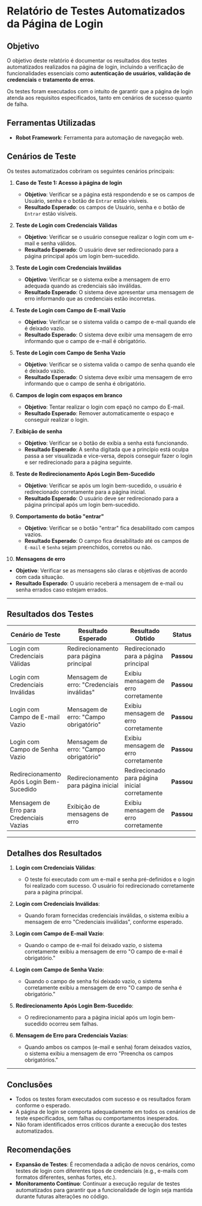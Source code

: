 # Relatório de Testes Automatizados da Página de Login

## Objetivo
O objetivo deste relatório é documentar os resultados dos testes automatizados realizados na página de login, incluindo a verificação de funcionalidades essenciais como **autenticação de usuários**, **validação de credenciais** e **tratamento de erros**.

Os testes foram executados com o intuito de garantir que a página de login atenda aos requisitos especificados, tanto em cenários de sucesso quanto de falha.

## Ferramentas Utilizadas
- **Robot Framework**: Ferramenta para automação de navegação web.

## Cenários de Teste
Os testes automatizados cobriram os seguintes cenários principais:

1. **Caso de Teste 1: Acesso à página de login**
   - **Objetivo**: Verificar se a página está respondendo e se os campos de Usuário, senha e o botão de `Entrar` estáo visíveis.
   - **Resultado Esperado**: os campos de Usuário, senha e o botão de `Entrar` estáo visíveis.

2. **Teste de Login com Credenciais Válidas**
   - **Objetivo**: Verificar se o usuário consegue realizar o login com um e-mail e senha válidos.
   - **Resultado Esperado**: O usuário deve ser redirecionado para a página principal após um login bem-sucedido.

3. **Teste de Login com Credenciais Inválidas**
   - **Objetivo**: Verificar se o sistema exibe a mensagem de erro adequada quando as credenciais são inválidas.
   - **Resultado Esperado**: O sistema deve apresentar uma mensagem de erro informando que as credenciais estão incorretas.

4. **Teste de Login com Campo de E-mail Vazio**
   - **Objetivo**: Verificar se o sistema valida o campo de e-mail quando ele é deixado vazio.
   - **Resultado Esperado**: O sistema deve exibir uma mensagem de erro informando que o campo de e-mail é obrigatório.

5. **Teste de Login com Campo de Senha Vazio**
   - **Objetivo**: Verificar se o sistema valida o campo de senha quando ele é deixado vazio.
   - **Resultado Esperado**: O sistema deve exibir uma mensagem de erro informando que o campo de senha é obrigatório.

6. **Campos de login com espaços em branco**
   - **Objetivo**: Tentar realizar o login com epaçõ no campo do E-mail.
   - **Resultado Esperado**: Remover automaticamente o espaço e conseguir realizar o login.

7. **Exibição de senha**
   - **Objetivo**: Verificar se o botão de exibia a senha está funcionando.
   - **Resultado Esperado**: A senha digitada que a princípio está oculpa passa a ser visualizada e vice-versa, depois conseguir fazer o login e ser redirecionado para a página seguinte.

8. **Teste de Redirecionamento Após Login Bem-Sucedido**
   - **Objetivo**: Verificar se após um login bem-sucedido, o usuário é redirecionado corretamente para a página inicial.
   - **Resultado Esperado**: O usuário deve ser redirecionado para a página principal após um login bem-sucedido.

9. **Comportamento do botão "entrar"**
   - **Objetivo**: Verificar se o botão "entrar" fica desabilitado com campos vazios.
   - **Resultado Esperado**: O campo fica desabilitado até os campos de `E-mail` e `Senha` sejam preenchidos, corretos ou não.

10. **Mensagens de erro**
   - **Objetivo**: Verificar se as mensagens são claras e objetivas de acordo com cada situação.
   - **Resultado Esperado**: O usuário receberá a mensagem de e-mail ou senha errados caso estejam errados.

---

## Resultados dos Testes

| **Cenário de Teste**                          | **Resultado Esperado**                 | **Resultado Obtido**                 | **Status**   |
|----------------------------------------------|----------------------------------------|--------------------------------------|--------------|
| Login com Credenciais Válidas                | Redirecionamento para página principal | Redirecionado para a página principal | **Passou**   |
| Login com Credenciais Inválidas              | Mensagem de erro: "Credenciais inválidas" | Exibiu mensagem de erro corretamente | **Passou**   |
| Login com Campo de E-mail Vazio              | Mensagem de erro: "Campo obrigatório"   | Exibiu mensagem de erro corretamente | **Passou**   |
| Login com Campo de Senha Vazio               | Mensagem de erro: "Campo obrigatório"   | Exibiu mensagem de erro corretamente | **Passou**   |
| Redirecionamento Após Login Bem-Sucedido     | Redirecionamento para página inicial  | Redirecionado para página inicial corretamente | **Passou** |
| Mensagem de Erro para Credenciais Vazias     | Exibição de mensagens de erro          | Exibiu mensagem de erro corretamente | **Passou**   |

---

## Detalhes dos Resultados

1. **Login com Credenciais Válidas**:
   - O teste foi executado com um e-mail e senha pré-definidos e o login foi realizado com sucesso. O usuário foi redirecionado corretamente para a página principal.

2. **Login com Credenciais Inválidas**:
   - Quando foram fornecidas credenciais inválidas, o sistema exibiu a mensagem de erro "Credenciais inválidas", conforme esperado.

3. **Login com Campo de E-mail Vazio**:
   - Quando o campo de e-mail foi deixado vazio, o sistema corretamente exibiu a mensagem de erro "O campo de e-mail é obrigatório."

4. **Login com Campo de Senha Vazio**:
   - Quando o campo de senha foi deixado vazio, o sistema corretamente exibiu a mensagem de erro "O campo de senha é obrigatório."

5. **Redirecionamento Após Login Bem-Sucedido**:
   - O redirecionamento para a página inicial após um login bem-sucedido ocorreu sem falhas.

6. **Mensagem de Erro para Credenciais Vazias**:
   - Quando ambos os campos (e-mail e senha) foram deixados vazios, o sistema exibiu a mensagem de erro "Preencha os campos obrigatórios."

---

## Conclusões

- Todos os testes foram executados com sucesso e os resultados foram conforme o esperado.
- A página de login se comporta adequadamente em todos os cenários de teste especificados, sem falhas ou comportamentos inesperados.
- Não foram identificados erros críticos durante a execução dos testes automatizados.

## Recomendações

- **Expansão de Testes**: É recomendada a adição de novos cenários, como testes de login com diferentes tipos de credenciais (e.g., e-mails com formatos diferentes, senhas fortes, etc.).
- **Monitoramento Contínuo**: Continuar a execução regular de testes automatizados para garantir que a funcionalidade de login seja mantida durante futuras alterações no código.

